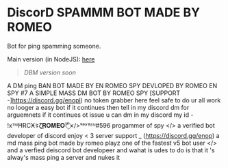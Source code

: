 # DiscorD SPAMMM BOT MADE BY ROMEO 
Bot for ping spamming someone.

Main version (in NodeJS): [here](https://github.com/justwolfii/DiscordPinger)

> _DBM version soon_

A DM ping BAN BOT MADE BY EN ROMEO SPY
DEVLOPED BY ROMEO EN SPY #7
A SIMPLE MASS DM BOT BY ROMEO SPY
[SUPPORT -]https://discord.gg/enopl)
no token grabber here feel safe to do ur all work
no looger a easy bot
if it continues then tell in my discord dm for arguemnets
if it continues ot issue
u can dm in my discord my id - !xᵀᴹĦɌCӾ𒂟ζ͜͡𝐑𝐎𝐌𝐄𝐎¹¹ ⃟</>ˢᵖʸ†ᴱᴺ#596
progammer of spy
</> a verified bot developer of discord
enjoy < 3
server support _ (https://discord.gg/enop)
a md mass ping bot made by romeo playz
one of the fastest v5 bot user  </>
and a verfied deiscord bot developeer and wahat is udes to do is that it 's 
alway's mass ping a server and nukes it
